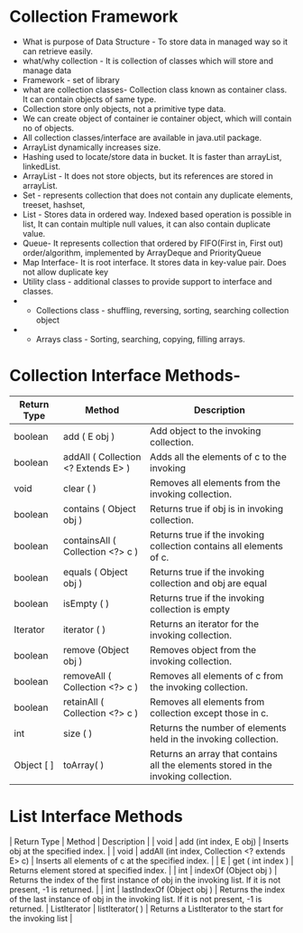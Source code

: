 # Collection Framework
-  What is purpose of Data Structure - To store data in managed way so it can retrieve easily.
-  what/why collection - It is collection of classes which will store and manage data
-  Framework - set of library
-  what are collection classes- Collection class known as container class. It can contain objects of same type.
-  Collection store only objects, not a primitive type data.
-  We can create object of container ie container object, which will contain no of objects.
-  All collection classes/interface are available in java.util package.
-  ArrayList dynamically increases size.
-  Hashing used to locate/store data in bucket. It is faster than arrayList, linkedList.
-  ArrayList - It does not store objects, but its references are stored in arrayList.
-  Set - represents collection that does not contain any duplicate elements, treeset, hashset, 
-  List - Stores data in ordered way. Indexed based operation is possible in list, It can contain multiple null values, it can also contain duplicate value.
-  Queue- It represents collection that ordered by FIFO(First in, First out) order/algorithm, implemented by ArrayDeque and PriorityQueue
-  Map Interface- It is root interface. It stores data in key-value pair. Does not allow duplicate key
-  Utility class - additional classes to provide support to interface and classes.
-  - Collections class - shuffling, reversing, sorting, searching collection object
-  - Arrays class - Sorting, searching, copying, filling arrays.

# Collection Interface Methods-
| Return Type | Method | Description |
|-------------|--------------|----------|
| boolean     | add ( E obj )   | Add object to the invoking collection.   |
| boolean    | addAll ( Collection <? Extends E> )   | Adds all the elements of c to the invoking   |
| void | clear ( ) | Removes all elements from the invoking collection. |
| boolean | contains ( Object obj ) | Returns true if obj is in invoking collection. |
| boolean | containsAll ( Collection <?> c ) | Returns true if the invoking collection contains all elements of c. |
| boolean | equals ( Object obj ) | Returns true if the invoking collection and obj are equal |
| boolean | isEmpty (  ) | Returns true if the invoking collection is empty | 
| Iterator<E> | iterator ( ) | Returns an iterator for the invoking collection. |
| boolean | remove (Object obj ) | Removes object from the invoking collection. |
| boolean |removeAll ( Collection <?> c  ) | Removes all elements of c from the invoking collection. | 
| boolean | retainAll ( Collection <?> c ) | Removes all elements from collection except those in c. |
| int | size ( ) | Returns the number of elements held in  the invoking collection. |
| Object [ ] | toArray( ) | Returns an array that contains all the elements stored in the invoking collection. |

# List Interface Methods
| Return Type | Method | Description |
| void | add (int index, E obj) | Inserts obj at the specified index. |
| void | addAll (int index, Collection <? extends E> c) | Inserts all elements of c at the specified index. |
| E | get ( int index ) | Returns element stored at specified index. |
| int | indexOf (Object obj ) | Returns the index of the first instance of obj in the invoking list. If it is not present, -1 is returned. |
| int | lastIndexOf (Object obj ) | Returns the index of the last instance of obj in the invoking list. If it is not present, -1 is returned.
| ListIterator <E> | listIterator( ) | Returns a ListIterator to the start for the invoking list |

